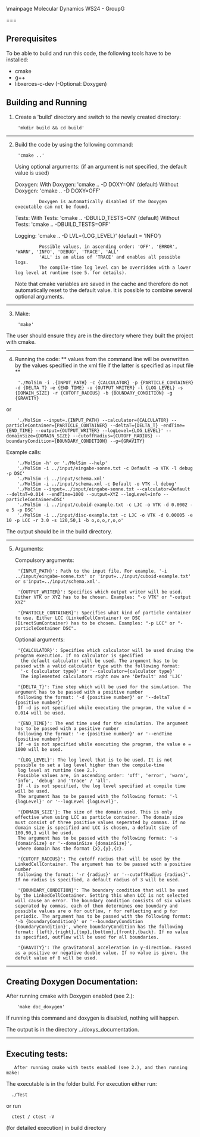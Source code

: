 \mainpage Molecular Dynamics WS24 - GroupG
 

===
## Prerequisites
To be able to build and run this code, the following tools have to be installed:

- cmake
- g++
- libxerces-c-dev
(-Optional: Doxygen)

## Building and Running
1) Create a 'build' directory and switch to the newly created directory:


        'mkdir build && cd build'
---
2) Build the code by using the following command:

        'cmake ..'

    Using optional arguments: (if an argument is not specified, the default value is used)

    Doxygen:    With Doxygen:    'cmake .. -D DOXY=ON'   (default)
                Without Doxygen: 'cmake .. -D DOXY=OFF' 
    
                Doxygen is automatically disabled if the Doxygen executable can not be found.

    Tests:      With Tests:      'cmake ..  -DBUILD_TESTS=ON'   (default)
                Without Tests:   'cmake ..  -DBUILD_TESTS=OFF'

    Logging:    'cmake .. -D LVL={LOG_LEVEL}'           (default = 'INFO')

                Possible values, in ascending order: 'OFF', 'ERROR', 'WARN', 'INFO', 'DEBUG', 'TRACE', 'ALL'
                'ALL' is an alias of 'TRACE' and enables all possible logs.
                The compile-time log level can be overridden with a lower log level at runtime (see 5. for details).

    Note that cmake variables are saved in the cache and therefore do not automatically reset to the default value.
    It is possible to combine several optional arguments.

---
3) Make:

        'make'

The user should ensure they are in the directory where they built the project with cmake.

---
4) Running the code: ** values from the command line will be overwritten by the values specified in the xml file if the latter is specified as input file **


        './MolSim -i .{INPUT_PATH} -c {CALCULATOR} -p {PARTICLE_CONTAINER} -d {DELTA_T} -e {END_TIME} -o {OUTPUT_WRITER} -l {LOG_LEVEL} -s {DOMAIN_SIZE} -r {CUTOFF_RADIUS} -b {BOUNDARY_CONDITION} -g {GRAVITY}
or

        './MolSim --input=.{INPUT_PATH} --calculator={CALCULATOR} --particleContainer={PARTICLE_CONTAINER} --deltaT={DELTA_T} -endTime={END_TIME} --output={OUTPUT_WRITER} --logLevel={LOG_LEVEL}' --domainSize={DOMAIN_SIZE} --cutoffRadius={CUTOFF_RADIUS} --boundaryCondition={BOUNDARY_CONDITION} --g={GRAVITY}


Example calls: 

        './MolSim -h' or './MolSim --help'
        './MolSim -i ../input/eingabe-sonne.txt -c Default -o VTK -l debug -p DSC'
        './MolSim -i ../input/schema.xml'
        './MolSim -i ../input/schema.xml -c Default -o VTK -l debug'
        './MolSim --input=../input/eingabe-sonne.txt --calculator=Default --deltaT=0.014 --endTime=1000 --output=XYZ --logLevel=info --particleContainer=DSC'
        './MolSim -i ../input/cuboid-example.txt -c LJC -o VTK -d 0.0002 -e 5 -p DSC'
        './MolSim -i ../input/disc-example.txt -c LJC -o VTK -d 0.00005 -e 10 -p LCC -r 3.0 -s 120,50,1 -b o,o,o,r,o,o'

The output should be in the build directory.    
    
---
5) Arguments:

    Compulsory arguments:

        '{INPUT_PATH}': Path to the input file. For example, '-i ../input/eingabe-sonne.txt' or 'input=../input/cuboid-example.txt' or s'input=../input/schema.xml'.

        '{OUTPUT_WRITER}': Specifies which output writer will be used. Either VTK or XYZ has to be chosen. Examples: "-o VTK" or "-output XYZ"

        '{PARTICLE_CONTAINER}': Specifies what kind of particle container to use. Either LCC (LinkedCellContainer) or DSC (DirectSumContainer) has to be chosen. Examples: "-p LCC" or "-particleContainer DSC".

    Optional arguments:

        '{CALCULATOR}': Specifies which calculator will be used druing the program execution. If no calculator is specified
         the default calculator will be used. The argument has to be passed with a valid calculator type with the following format:
         '-c {calculator type}' or '--calculator={calculator type}'
         The implemented calculators right now are 'Default' and 'LJC'

        '{DELTA_T}': Time step which will be used for the simulation. The argument has to be passed with a positive number
        following the format: '-d {positive number}' or '--deltaT {positive number}'
        If -d is not specified while executing the program, the value d = 0.014 will be used.

        '{END_TIME}': The end time used for the simulation. The argument has to be passed with a positive number
        following the format: '-e {positive number}' or '--endTime {positive number}'
        If -e is not specified while executing the program, the value e = 1000 will be used.

        '{LOG_LEVEL}': The log level that is to be used. It is not possible to set a log level higher than the compile-time 
        log level at runtime (see 2.). 
        Possible values are, in ascending order: 'off', 'error', 'warn', 'info', 'debug' and 'trace' / 'all'. 
        If -l is not specified, the log level specified at compile time will be used.
        The argument has to be passed with the following format: '-l {logLevel}' or '--logLevel {logLevel}'. 

        '{DOMAIN_SIZE'}: The size of the domain used. This is only effective when using LCC as particle container. The domain size must consist of three positive values seperated by commas. If no domain size is specified and LCC is chosen, a default size of 180,90,1 will be used. 
        The argument has to be passed with the following format: '-s {domainSize} or '--domainSize {domainSize}', 
        where domain has the format {x},{y},{z}.

        '{CUTOFF_RADIUS}': The cutoff radius that will be used by the LinkedCellContainer. The argument has to be passed with a positive number
        following the format: '-r {radius}' or '--cutoffRadius {radius}'. If no radius is specified, a default radius of 3 will be used.

        '{BOUNDARY_CONDITION}': The boundary condition that will be used by the LinkedCellContainer. Setting this when LCC is not selected will cause an error. The boundary condition consists of six values seperated by commas, each of them determines one boundary and possible values are o for outflow, r for reflecting and p for periodic. The argument has to be passed with the following format: '-b {boundaryCondition}' or '--boundaryCondition {boundaryCondition}', where boundaryCondition has the following format: {left},{right},{top},{bottom},{front},{back}. If no value is specified, outflow will be used for all boundaries.

        '{GRAVITY}': The gravitatonal acceleration in y-direction. Passed as a positive or negative double value. If no value is given, the defult value of 0 will be used.

---
## Creating Doxygen Documentation:

After running cmake with Doxygen enabled (see 2.):

        'make doc_doxygen'

If running this command and doxygen is disabled, nothing will happen.

The output is in the directory ../doxys_documentation.

---
## Executing tests:
      
       After running cmake with tests enabled (see 2.), and then running make:

The executable is in the folder build. For execution either run:

      ./Test
or run 

      ctest / ctest -V 
(for detailed execution) in build directory

        
       

